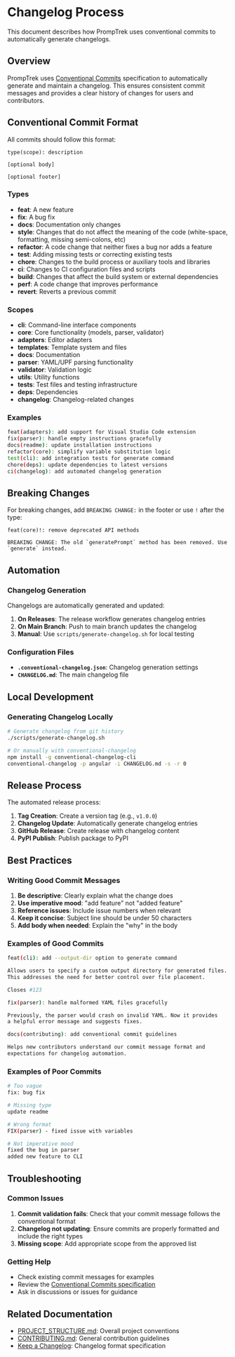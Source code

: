 # Changelog Process

This document describes how PrompTrek uses conventional commits to automatically generate changelogs.

## Overview

PrompTrek uses [Conventional Commits](https://www.conventionalcommits.org/en/v1.0.0/) specification to automatically generate and maintain a changelog. This ensures consistent commit messages and provides a clear history of changes for users and contributors.

## Conventional Commit Format

All commits should follow this format:

```
type(scope): description

[optional body]

[optional footer]
```

### Types

- **feat**: A new feature
- **fix**: A bug fix
- **docs**: Documentation only changes
- **style**: Changes that do not affect the meaning of the code (white-space, formatting, missing semi-colons, etc)
- **refactor**: A code change that neither fixes a bug nor adds a feature
- **test**: Adding missing tests or correcting existing tests
- **chore**: Changes to the build process or auxiliary tools and libraries
- **ci**: Changes to CI configuration files and scripts
- **build**: Changes that affect the build system or external dependencies
- **perf**: A code change that improves performance
- **revert**: Reverts a previous commit

### Scopes

- **cli**: Command-line interface components
- **core**: Core functionality (models, parser, validator)
- **adapters**: Editor adapters
- **templates**: Template system and files
- **docs**: Documentation
- **parser**: YAML/UPF parsing functionality
- **validator**: Validation logic
- **utils**: Utility functions
- **tests**: Test files and testing infrastructure
- **deps**: Dependencies
- **changelog**: Changelog-related changes

### Examples

```bash
feat(adapters): add support for Visual Studio Code extension
fix(parser): handle empty instructions gracefully
docs(readme): update installation instructions
refactor(core): simplify variable substitution logic
test(cli): add integration tests for generate command
chore(deps): update dependencies to latest versions
ci(changelog): add automated changelog generation
```

## Breaking Changes

For breaking changes, add `BREAKING CHANGE:` in the footer or use `!` after the type:

```
feat(core)!: remove deprecated API methods

BREAKING CHANGE: The old `generatePrompt` method has been removed. Use `generate` instead.
```

## Automation

### Changelog Generation

Changelogs are automatically generated and updated:

1. **On Releases**: The release workflow generates changelog entries
2. **On Main Branch**: Push to main branch updates the changelog
3. **Manual**: Use `scripts/generate-changelog.sh` for local testing

### Configuration Files

- **`.conventional-changelog.json`**: Changelog generation settings
- **`CHANGELOG.md`**: The main changelog file

## Local Development

### Generating Changelog Locally

```bash
# Generate changelog from git history
./scripts/generate-changelog.sh

# Or manually with conventional-changelog
npm install -g conventional-changelog-cli
conventional-changelog -p angular -i CHANGELOG.md -s -r 0
```

## Release Process

The automated release process:

1. **Tag Creation**: Create a version tag (e.g., `v1.0.0`)
2. **Changelog Update**: Automatically generate changelog entries
3. **GitHub Release**: Create release with changelog content
4. **PyPI Publish**: Publish package to PyPI

## Best Practices

### Writing Good Commit Messages

1. **Be descriptive**: Clearly explain what the change does
2. **Use imperative mood**: "add feature" not "added feature"
3. **Reference issues**: Include issue numbers when relevant
4. **Keep it concise**: Subject line should be under 50 characters
5. **Add body when needed**: Explain the "why" in the body

### Examples of Good Commits

```bash
feat(cli): add --output-dir option to generate command

Allows users to specify a custom output directory for generated files.
This addresses the need for better control over file placement.

Closes #123

fix(parser): handle malformed YAML files gracefully

Previously, the parser would crash on invalid YAML. Now it provides
a helpful error message and suggests fixes.

docs(contributing): add conventional commit guidelines

Helps new contributors understand our commit message format and
expectations for changelog automation.
```

### Examples of Poor Commits

```bash
# Too vague
fix: bug fix

# Missing type
update readme

# Wrong format
FIX(parser) - fixed issue with variables

# Not imperative mood
fixed the bug in parser
added new feature to CLI
```

## Troubleshooting

### Common Issues

1. **Commit validation fails**: Check that your commit message follows the conventional format
2. **Changelog not updating**: Ensure commits are properly formatted and include the right types
3. **Missing scope**: Add appropriate scope from the approved list

### Getting Help

- Check existing commit messages for examples
- Review the [Conventional Commits specification](https://www.conventionalcommits.org/)
- Ask in discussions or issues for guidance

## Related Documentation

- [PROJECT_STRUCTURE.md](PROJECT_STRUCTURE.md): Overall project conventions
- [CONTRIBUTING.md](../.github/CONTRIBUTING.md): General contribution guidelines
- [Keep a Changelog](https://keepachangelog.com/): Changelog format specification
